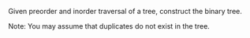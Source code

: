 Given preorder and inorder traversal of a tree, construct the binary tree.

Note:
You may assume that duplicates do not exist in the tree.